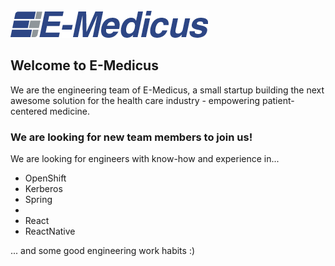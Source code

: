<img src="e-medicus-logo.png">

## Welcome to E-Medicus

We are the engineering team of E-Medicus, a small startup building the next awesome solution for the health care industry - empowering patient-centered medicine.

### We are looking for new team members to join us!

We are looking for engineers with know-how and experience in...

<ul>
<li>OpenShift</li>
<li>Kerberos</li>
<li>Spring<li>
<li>React</li>
<li>ReactNative</li>
</ul>

... and some good engineering work habits :)
